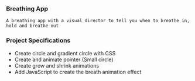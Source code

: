 ### Breathing App

`A breathing app with a visual director to tell you when to breathe in, hold and breathe out`

### Project Specifications

- Create circle and gradient circle with CSS
- Create and animate pointer (Small circle)
- Create grow and shrink animations
- Add JavaScript to create the breath animation effect
